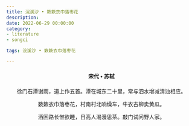 ```yaml
---
title: 浣溪沙 • 簌簌衣巾落枣花
description:
date: 2022-06-29 00:00:00
category:
- literature
- songci

tags: 浣溪沙 • 簌簌衣巾落枣花

---
```


<div id="poem-author">
    宋代 • 苏轼
</div>
<div id="poem-body">
<p class="poem-paragraph">徐门石潭谢雨，道上作五首。潭在城东二十里，常与泗水增减清浊相应。</p>
<p class="poem-paragraph"></p>
<p class="poem-paragraph">簌簌衣巾落枣花，村南村北响缲车，牛衣古柳卖黄瓜。</p>
<p class="poem-paragraph">酒困路长惟欲睡，日高人渴漫思茶。敲门试问野人家。</p>

</div>

<style>

#poem-author {
    width: 100%;
    text-align: center;
    margin: 20px 0;
    font-weight: bold;
}
#poem-body {
    width: 100%;
    text-align: center;
}
.poem-paragraph {
    font-family: "仿宋"
}

</style>